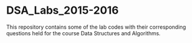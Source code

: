 # DSA_Labs_2015-2016
This repository contains some of the lab codes with their corresponding questions held for the course Data Structures and Algorithms.
